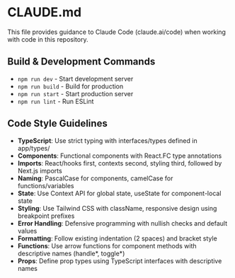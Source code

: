 # CLAUDE.md

This file provides guidance to Claude Code (claude.ai/code) when working with code in this repository.

## Build & Development Commands
- `npm run dev` - Start development server
- `npm run build` - Build for production
- `npm run start` - Start production server
- `npm run lint` - Run ESLint

## Code Style Guidelines
- **TypeScript**: Use strict typing with interfaces/types defined in app/types/
- **Components**: Functional components with React.FC type annotations
- **Imports**: React/hooks first, contexts second, styling third, followed by Next.js imports
- **Naming**: PascalCase for components, camelCase for functions/variables
- **State**: Use Context API for global state, useState for component-local state
- **Styling**: Use Tailwind CSS with className, responsive design using breakpoint prefixes
- **Error Handling**: Defensive programming with nullish checks and default values
- **Formatting**: Follow existing indentation (2 spaces) and bracket style
- **Functions**: Use arrow functions for component methods with descriptive names (handle*, toggle*)
- **Props**: Define prop types using TypeScript interfaces with descriptive names